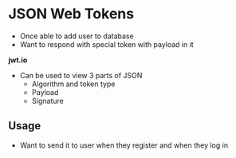# JSON Web Tokens

-   Once able to add user to database
-   Want to respond with special token with payload in it

**jwt.io**

-   Can be used to view 3 parts of JSON
    -   Algorithm and token type
    -   Payload
    -   Signature

## Usage

-   Want to send it to user when they register and when they log in
